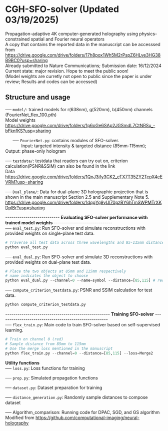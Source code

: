 # CGH-SFO-solver (Updated 03/19/2025)
Propagation-adaptive 4K computer-generated holography using physics-constrained spatial and Fourier neural operators  
A copy that contains the reported data in the manuscript can be accesssed from https://drive.google.com/drive/folders/17h8pox1Wh5M2rPspZ6HLve3HG38B9BC0?usp=sharing  
Already submitted to Nature Communications; Submission date: 16/12/2024  
Current state: major revision. Hope to meet the public soon!  
(Model weights are curretly not open to public since the paper is under review; Results and codes can be accessed)

## Structure and usage   
── `model/`: trained models for r(638nm), g(520nm), b(450nm) channels (FourierNet_flex_100.pth)  
Model weights https://drive.google.com/drive/folders/1p6oGe6SAp2JGSmdL7CtNRSu_-bFknfKS?usp=sharing  

  
&nbsp;&nbsp;&nbsp;&nbsp;&nbsp;&nbsp;── `FourierNet.py`: contains modules of SFO-solver.  
&nbsp;&nbsp;&nbsp;&nbsp;&nbsp;&nbsp;&nbsp;&nbsp;&nbsp;&nbsp;&nbsp;&nbsp;&nbsp;Input: targeted intensity & targeted distance (85mm-115mm); Output: phase-only hologram  

  
── `testdata/`: testdata that readers can try out on, criterion calculation(PSNR&SSIM) can also be found in the link  
Data https://drive.google.com/drive/folders/1QnJ3ify3CK2_eTX7T35ZY2TcpX4eEVRM?usp=sharing  

  
── `Dual_plane/`: Data for dual-plane 3D holographic projection that is shown in the main manuscript Section 2.5 and Supplementary Note 5.
https://drive.google.com/drive/folders/1dqgYg9yUl70pzBY6hTmSWPMTrXKDplBr?usp=sharing  

  
--------------------------- **Evaluating SFO-solver performance with trained model weights** -----------------------------  
── `eval_test.py`: Run SFO-solver and simulate reconstructions with provided weights on single-plane test data.  
```python
# Traverse all test data across three wavelengths and 85-115mm distances with 1mm interval
python eval_test.py
```

  
── `eval_dual.py`: Run SFO-solver and simulate 3D reconstructions with provided weights on dual-plane test data.  
```python
# Place the two objects at 85mm and 115mm respectively
# name indicates the object to choose
python eval_dual.py --channel=0 --name=symbol --distance=[85,115] # red:0, green:1, blue:2
```

  
── `compute_criterion_testdata.py`: PSNR and SSIM calculation for test data.  
```python
python compute_criterion_testdata.py
```

  
---------------------------------------------------- **Training SFO-solver** ------------------------------------------------------  
── `flex_train.py`: Main code to train SFO-solver based on self-supervised learning.  
```python
# Train on channel 0 (red)
# Sample distance from 85mm to 115mm
# Use the merge loss mentioned in the manuscript
python flex_train.py --channel=0 --distance=[85,115] --loss=Merge2
```

  
**Utility functions**  
── `loss.py`: Loss functions for training

── `prop.py`: Simulated propagation functions

── `dataset.py`: Dataset preparation for training

── `distance_generation.py`: Randomly sample distances to compose dataset

── Algorithm_comparison: Running code for DPAC, SGD, and GS algorithm   
Modified from https://github.com/computational-imaging/neural-holography
